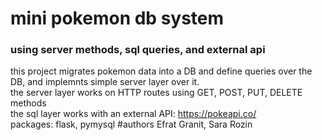 # mini pokemon db system 
### using server methods, sql queries, and external api
this project migrates pokemon data into a DB and define queries over the DB, and implemnts simple server layer over it. 
</br>the server layer works on HTTP routes using GET, POST, PUT, DELETE methods
</br>the sql layer works with an external API: https://pokeapi.co/
</br>packages: flask, pymysql
#authors
Efrat Granit, Sara Rozin
